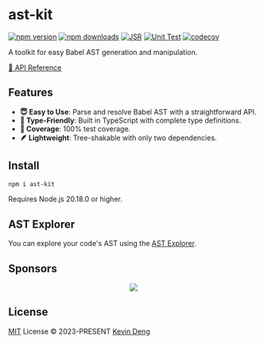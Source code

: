 # ast-kit

[![npm version][npm-version-src]][npm-version-href]
[![npm downloads][npm-downloads-src]][npm-downloads-href]
[![JSR][jsr-src]][jsr-href]
[![Unit Test][unit-test-src]][unit-test-href]
[![codecov][codecov-src]][codecov-href]

A toolkit for easy Babel AST generation and manipulation.

[📖 API Reference](https://jsr.io/@sxzz/ast-kit/doc)

## Features

- **😇 Easy to Use**: Parse and resolve Babel AST with a straightforward API.
- **🦾 Type-Friendly**: Built in TypeScript with complete type definitions.
- **💯 Coverage**: 100% test coverage.
- **🪶 Lightweight**: Tree-shakable with only two dependencies.

## Install

```bash
npm i ast-kit
```

Requires Node.js 20.18.0 or higher.

## AST Explorer

You can explore your code's AST using the [AST Explorer](https://ast.sxzz.moe/).

## Sponsors

<p align="center">
  <a href="https://cdn.jsdelivr.net/gh/sxzz/sponsors/sponsors.svg">
    <img src='https://cdn.jsdelivr.net/gh/sxzz/sponsors/sponsors.svg'/>
  </a>
</p>

## License

[MIT](./LICENSE) License © 2023-PRESENT [Kevin Deng](https://github.com/sxzz)

<!-- Badges -->

[npm-version-src]: https://img.shields.io/npm/v/ast-kit.svg
[npm-version-href]: https://npmjs.com/package/ast-kit
[npm-downloads-src]: https://img.shields.io/npm/dm/ast-kit
[npm-downloads-href]: https://www.npmcharts.com/compare/ast-kit?interval=30
[jsr-src]: https://jsr.io/badges/@sxzz/ast-kit
[jsr-href]: https://jsr.io/@sxzz/ast-kit
[unit-test-src]: https://github.com/sxzz/ast-kit/actions/workflows/unit-test.yml/badge.svg
[unit-test-href]: https://github.com/sxzz/ast-kit/actions/workflows/unit-test.yml
[codecov-src]: https://codecov.io/gh/sxzz/ast-kit/graph/badge.svg?token=MHTCPNMZAK
[codecov-href]: https://codecov.io/gh/sxzz/ast-kit

